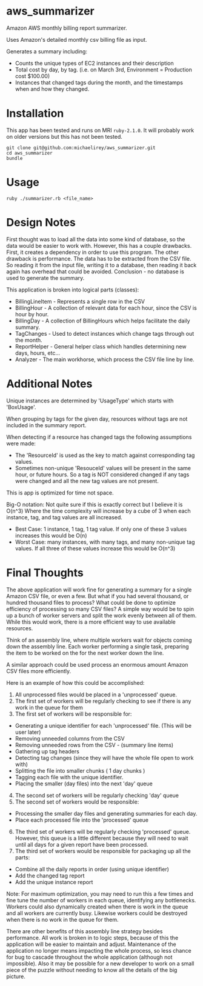 aws_summarizer
==============

Amazon AWS monthly billing report summarizer.

Uses Amazon's detailed monthly csv billing file as input.

Generates a summary including:
 - Counts the unique types of EC2 instances and their description
 - Total cost by day, by tag. (i.e. on March 3rd, Environment = Production cost $100.00)
 - Instances that changed tags during the month, and the timestamps when and how they changed.

Installation
==============
This app has been tested and runs on MRI `ruby-2.1.0`. It will probably work on older versions but this has not been tested.

```
git clone git@github.com:michaelirey/aws_summarizer.git
cd aws_summarizer
bundle
```

Usage
==============
```
ruby ./summarizer.rb <file_name>
```


Design Notes
==============
First thought was to load all the data into some kind of database, so the data would be easier to work with. However, this has a couple drawbacks. First, it creates a dependency in order to use this program. The other drawback is performance. The data has to be extracted from the CSV file. So reading it from the input file, writing it to a database, then reading it back again has overhead that could be avoided. Conclusion - no database is used to generate the summary.

This application is broken into logical parts (classes):
 - BillingLineItem - Represents a single row in the CSV
 - BillingHour - A collection of relevant data for each hour, since the CSV is hour by hour.
 - BillingDay - A collection of BillingHours which helps facilitate the daily summary.
 - TagChanges - Used to detect instances which change tags through out the month.
 - ReportHelper - General helper class which handles determining new days, hours, etc...
 - Analyzer - The main workhorse, which process the CSV file line by line.


Additional Notes
==============
Unique instances are determined by 'UsageType' which starts with 'BoxUsage'.

When grouping by tags for the given day, resources without tags are not included in the summary report.

When detecting if a resource has changed tags the following assumptions were made:
 - The 'ResourceId' is used as the key to match against corresponding tag values.
 - Sometimes non-unique 'ResouceId' values will be present in the same hour, or future hours. So a tag is NOT considered changed if any tags were changed and all the new tag values are not present.

This is app is optimized for time not space.

Big-O notation: 
Not quite sure if this is exactly correct but I believe it is O(n^3)
Where the time complexity will increase by a cube of 3 when each instance, tag, and tag values are all increased.

 - Best Case: 1 instance, 1 tag, 1 tag value. If only one of these 3 values increases this would be O(n)
 - Worst Case: many instances, with many tags, and many non-unique tag values. If all three of these values increase this would be O(n^3)


Final Thoughts
==============
The above application will work fine for generating a summary for a single Amazon CSV file, or even a few. But what if you had several thousand, or hundred thousand files to process? What could be done to optimize efficiency of processing so many CSV files? A simple way would be to spin up a bunch of worker servers and split the work evenly between all of them. While this would work, there is a more efficient way to use available resources.

Think of an assembly line, where multiple workers wait for objects coming down the assembly line. Each worker performing a single task, preparing the item to be worked on the for the next worker down the line.

A similar approach could be used process an enormous amount Amazon CSV files more efficiently.

Here is an example of how this could be accomplished:

1. All unprocessed files would be placed in a 'unprocessed' queue.
2. The first set of workers will be regularly checking to see if there is any work in the queue for them
3. The first set of workers will be responsible for:
 - Generating a unique identifier for each 'unprocessed' file. (This will be user later)
 - Removing unneeded columns from the CSV
 - Removing unneeded rows from the CSV - (summary line items)
 - Gathering up tag headers
 - Detecting tag changes (since they will have the whole file open to work with)
 - Splitting the file into smaller chunks ( 1 day chunks )
 - Tagging each file with the unique identifier.
 - Placing the smaller (day files) into the next 'day' queue
4. The second set of workers will be regularly checking 'day' queue
5. The second set of workers would be responsible:
 - Processing the smaller day files and generating summaries for each day.
 - Place each processed file into the 'processed' queue
6. The third set of workers will be regularly checking 'processed' queue. However, this queue is a little different because they will need to wait until all days for a given report have been processed.
7. The third set of workers would be responsible for packaging up all the parts:
 - Combine all the daily reports in order (using unique identifier)
 - Add the changed tag report
 - Add the unique instance report


Note: For maximum optimization, you may need to run this a few times and fine tune the number of workers in each queue, identifying any bottlenecks. Workers could also dynamically created when there is work in the queue and all workers are currently busy. Likewise workers could be destroyed when there is no work in the queue for them.


There are other benefits of this assembly line strategy besides performance. All work is broken in to logic steps, because of this the application will be easier to maintain and adjust. Maintenance of the application no longer means impacting the whole process, so less chance for bug to cascade throughout the whole application (although not impossible). Also it may be possible for a new developer to work on a small piece of the puzzle without needing to know all the details of the big picture.






